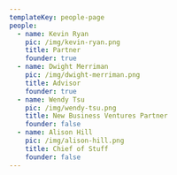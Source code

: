 ```yaml
---
templateKey: people-page
people:
  - name: Kevin Ryan
    pic: /img/kevin-ryan.png
    title: Partner
    founder: true
  - name: Dwight Merriman
    pic: /img/dwight-merriman.png
    title: Advisor
    founder: true
  - name: Wendy Tsu
    pic: /img/wendy-tsu.png
    title: New Business Ventures Partner
    founder: false
  - name: Alison Hill
    pic: /img/alison-hill.png
    title: Chief of Stuff
    founder: false
---
```

